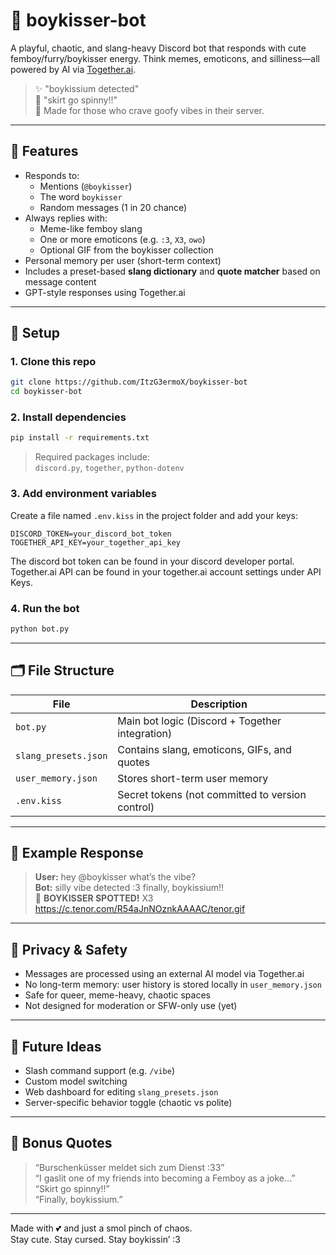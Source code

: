 # 💋 boykisser-bot

A playful, chaotic, and slang-heavy Discord bot that responds with cute femboy/furry/boykisser energy. Think memes, emoticons, and silliness—all powered by AI via [Together.ai](https://www.together.ai/).

> ✨ "boykissium detected"  
> 🐾 "skirt go spinny!!"  
> 🤖 Made for those who crave goofy vibes in their server.

---

## 🧠 Features

- Responds to:
  - Mentions (`@boykisser`)
  - The word `boykisser`
  - Random messages (1 in 20 chance)
- Always replies with:
  - Meme-like femboy slang
  - One or more emoticons (e.g. `:3`, `X3`, `owo`)
  - Optional GIF from the boykisser collection
- Personal memory per user (short-term context)
- Includes a preset-based **slang dictionary** and **quote matcher** based on message content
- GPT-style responses using Together.ai

---

## 🔧 Setup

### 1. Clone this repo

```bash
git clone https://github.com/ItzG3ermoX/boykisser-bot
cd boykisser-bot
```

### 2. Install dependencies

```bash
pip install -r requirements.txt
```

> Required packages include:  
> `discord.py`, `together`, `python-dotenv`

### 3. Add environment variables

Create a file named `.env.kiss` in the project folder and add your keys:

```env
DISCORD_TOKEN=your_discord_bot_token
TOGETHER_API_KEY=your_together_api_key
```

The discord bot token can be found in your discord developer portal.
Together.ai API can be found in your together.ai account settings under API Keys.

### 4. Run the bot

```bash
python bot.py
```

---

## 🗂️ File Structure

| File                  | Description                                       |
|-----------------------|---------------------------------------------------|
| `bot.py`              | Main bot logic (Discord + Together integration)   |
| `slang_presets.json`  | Contains slang, emoticons, GIFs, and quotes       |
| `user_memory.json`    | Stores short-term user memory                     |
| `.env.kiss`           | Secret tokens (not committed to version control)  |

---

## 💬 Example Response

> **User:** hey @boykisser what’s the vibe?  
> **Bot:** silly vibe detected :3 finally, boykissium!!  
> 🤔 **BOYKISSER SPOTTED!** X3  
> https://c.tenor.com/R54aJnNOznkAAAAC/tenor.gif

---

## 🔐 Privacy & Safety

- Messages are processed using an external AI model via Together.ai  
- No long-term memory: user history is stored locally in `user_memory.json`  
- Safe for queer, meme-heavy, chaotic spaces  
- Not designed for moderation or SFW-only use (yet)

---

## 🧪 Future Ideas

- Slash command support (e.g. `/vibe`)
- Custom model switching
- Web dashboard for editing `slang_presets.json`
- Server-specific behavior toggle (chaotic vs polite)

---

## 🧃 Bonus Quotes

> “Burschenküsser meldet sich zum Dienst :33”  
> “I gaslit one of my friends into becoming a Femboy as a joke...”  
> “Skirt go spinny!!”  
> “Finally, boykissium.”

---

Made with 💕 and just a smol pinch of chaos.  
Stay cute. Stay cursed. Stay boykissin’ :3
